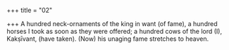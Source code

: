 +++
title = "02"

+++
A hundred neck-ornaments of the king in want (of fame), a hundred  horses I took as soon as they were offered;
a hundred cows of the lord (I), Kakṣīvant, (have taken). (Now) his
unaging fame stretches to heaven.